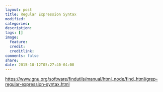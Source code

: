 ```yaml
---
layout: post
title: Regular Expression Syntax
modified:
categories:
description:
tags: []
image:
  feature:
  credit:
  creditlink:
comments: false
share:
date: 2015-10-12T05:27:40-04:00
---
```


https://www.gnu.org/software/findutils/manual/html_node/find_html/grep-regular-expression-syntax.html
